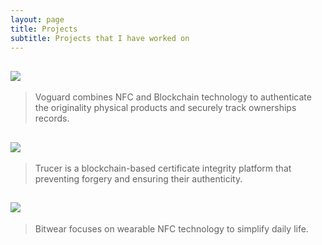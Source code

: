 ```yaml
---
layout: page
title: Projects
subtitle: Projects that I have worked on
---
```



[![](https://i.imgur.com/Lg0JbhM.png)](https://voguard-preview.vercel.app/)
---

> Voguard combines NFC and Blockchain technology to authenticate the originality physical products and securely track ownerships 
records.




[![](https://i.imgur.com/DGUrSoJ.png)](https://trucer.vercel.app/)
---

> Trucer is a blockchain-based certificate integrity platform that preventing forgery and ensuring their authenticity.




[![](https://i.imgur.com/reFMNvq.png)](https://bitwear.store)
---

> Bitwear focuses on wearable NFC technology to simplify daily life.


